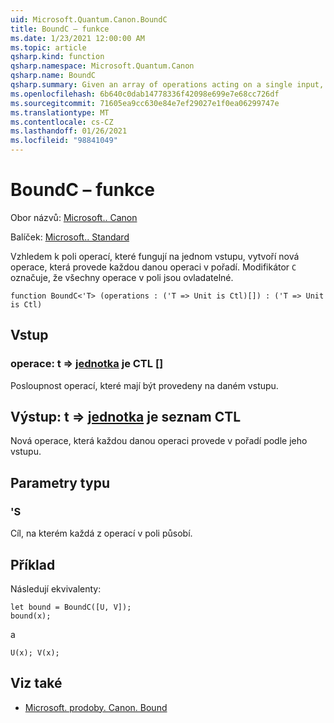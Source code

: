 ```yaml
---
uid: Microsoft.Quantum.Canon.BoundC
title: BoundC – funkce
ms.date: 1/23/2021 12:00:00 AM
ms.topic: article
qsharp.kind: function
qsharp.namespace: Microsoft.Quantum.Canon
qsharp.name: BoundC
qsharp.summary: Given an array of operations acting on a single input, produces a new operation that performs each given operation in sequence. The modifier `C` indicates that all operations in the array are controllable.
ms.openlocfilehash: 6b640c0dab14778336f42098e699e7e68cc726df
ms.sourcegitcommit: 71605ea9cc630e84e7ef29027e1f0ea06299747e
ms.translationtype: MT
ms.contentlocale: cs-CZ
ms.lasthandoff: 01/26/2021
ms.locfileid: "98841049"
---
```

# <a name="boundc-function"></a>BoundC – funkce

Obor názvů: [Microsoft.. Canon](xref:Microsoft.Quantum.Canon)

Balíček: [Microsoft.. Standard](https://nuget.org/packages/Microsoft.Quantum.Standard)


Vzhledem k poli operací, které fungují na jednom vstupu, vytvoří nová operace, která provede každou danou operaci v pořadí.
Modifikátor `C` označuje, že všechny operace v poli jsou ovladatelné.

```qsharp
function BoundC<'T> (operations : ('T => Unit is Ctl)[]) : ('T => Unit is Ctl)
```


## <a name="input"></a>Vstup

### <a name="operations--t--unit--is-ctl"></a>operace: t => [jednotka](xref:microsoft.quantum.lang-ref.unit)  je CTL []

Posloupnost operací, které mají být provedeny na daném vstupu.



## <a name="output--t--unit--is-ctl"></a>Výstup: t => [jednotka](xref:microsoft.quantum.lang-ref.unit)  je seznam CTL

Nová operace, která každou danou operaci provede v pořadí podle jeho vstupu.

## <a name="type-parameters"></a>Parametry typu

### <a name="t"></a>'S

Cíl, na kterém každá z operací v poli působí.

## <a name="example"></a>Příklad

Následují ekvivalenty:

```qsharp
let bound = BoundC([U, V]);
bound(x);
```

a

```qsharp
U(x); V(x);
```

## <a name="see-also"></a>Viz také

- [Microsoft. prodoby. Canon. Bound](xref:Microsoft.Quantum.Canon.Bound)